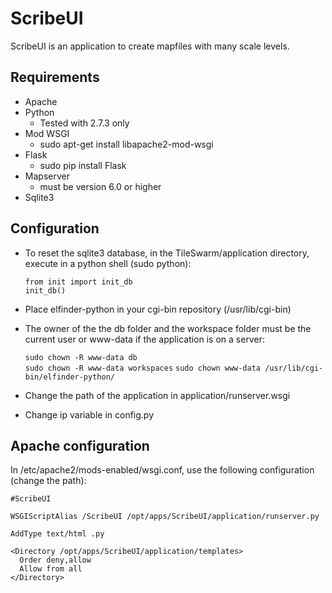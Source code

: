 ScribeUI
=========

ScribeUI is an application to create mapfiles with many scale levels.

Requirements
------------
 * Apache
 * Python
    * Tested with 2.7.3 only
 * Mod WSGI
    * sudo apt-get install libapache2-mod-wsgi
 * Flask
    * sudo pip install Flask
 * Mapserver
    * must be version 6.0 or higher
 * Sqlite3

Configuration
-------------
 * To reset the sqlite3 database, in the TileSwarm/application directory, execute in a python shell (sudo python):

    `from init import init_db`  
    `init_db()`

 * Place elfinder-python in your cgi-bin repository (/usr/lib/cgi-bin)

 * The owner of the the db folder and the workspace folder must be the current user or www-data if the application is on a server:

    `sudo chown -R www-data db`  
    `sudo chown -R www-data workspaces`
    `sudo chown www-data /usr/lib/cgi-bin/elfinder-python/`   

 * Change the path of the application in application/runserver.wsgi

 * Change ip variable in config.py

Apache configuration
--------------------
In /etc/apache2/mods-enabled/wsgi.conf, use the following configuration (change the path):

    #ScribeUI     
    
    WSGIScriptAlias /ScribeUI /opt/apps/ScribeUI/application/runserver.py
    
    AddType text/html .py
    
    <Directory /opt/apps/ScribeUI/application/templates>
      Order deny,allow
      Allow from all
    </Directory>
